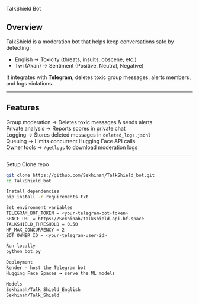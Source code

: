  TalkShield Bot

## Overview
TalkShield is a moderation bot that helps keep conversations safe by detecting:
- English → Toxicity (threats, insults, obscene, etc.)
- Twi (Akan) → Sentiment (Positive, Neutral, Negative)

It integrates with **Telegram**, deletes toxic group messages, alerts members, and logs violations.

---

## Features
  Group moderation → Deletes toxic messages & sends alerts  
  Private analysis → Reports scores in private chat  
  Logging → Stores deleted messages in `deleted_logs.jsonl`  
  Queuing → Limits concurrent Hugging Face API calls  
  Owner tools → `/getlogs` to download moderation logs  

---

 Setup
 Clone repo 
   ```bash
   git clone https://github.com/Sekhinah/TalkShield_bot.git
   cd TalkShield_bot

Install dependencies
pip install -r requirements.txt

Set environment variables
TELEGRAM_BOT_TOKEN = <your-telegram-bot-token>
SPACE_URL = https://Sekhinah/talkshield-api.hf.space
TALKSHIELD_THRESHOLD = 0.50
HF_MAX_CONCURRENCY = 2
BOT_OWNER_ID = <your-telegram-user-id>

Run locally
python bot.py

 Deployment
Render → host the Telegram bot
Hugging Face Spaces → serve the ML models

 Models
Sekhinah/Talk_Shield_English
Sekhinah/Talk_Shield








